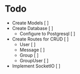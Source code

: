 # Todo

- Create Models [ ]
- Create Database [ ]
    - Configure to Postgresql [ ]
- Create Routes for CRUD [ ]
    - User [ ]
    - Message [ ]
    - Group [ ]
    - GroupUser [ ]
- Implement SocketIO [ ]

